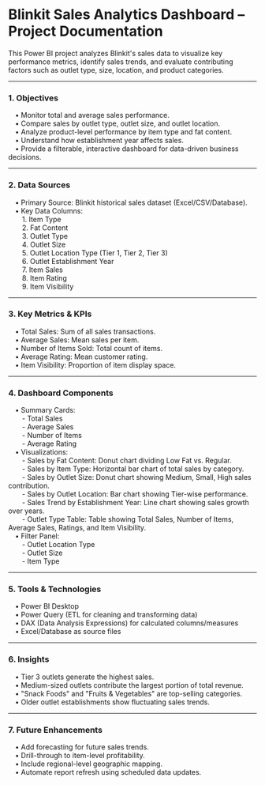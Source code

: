# Blinkit Sales Analytics Dashboard – Project Documentation

This Power BI project analyzes Blinkit's sales data to visualize key performance metrics, identify sales trends, and evaluate contributing factors such as outlet type, size, location, and product categories.
________________________________________
### 1. Objectives <br>
&emsp;•	Monitor total and average sales performance.<br>
&emsp;•	Compare sales by outlet type, outlet size, and outlet location.<br>
&emsp;•	Analyze product-level performance by item type and fat content.<br>
&emsp;•	Understand how establishment year affects sales.<br>
&emsp;•	Provide a filterable, interactive dashboard for data-driven business decisions.<br>
________________________________________
### 2. Data Sources<br>
&emsp;•	Primary Source: Blinkit historical sales dataset (Excel/CSV/Database).<br>
&emsp;•	Key Data Columns:<br>
&emsp;&emsp;1. Item Type<br>
&emsp;&emsp;2.	Fat Content<br>
&emsp;&emsp;3.	Outlet Type<br>
&emsp;&emsp;4.	Outlet Size<br>
&emsp;&emsp;5.	Outlet Location Type (Tier 1, Tier 2, Tier 3)<br>
&emsp;&emsp;6.	Outlet Establishment Year<br>
&emsp;&emsp;7.	Item Sales<br>
&emsp;&emsp;8.	Item Rating<br>
&emsp;&emsp;9.	Item Visibility<br>
________________________________________
### 3. Key Metrics & KPIs<br>
&emsp;•	Total Sales: Sum of all sales transactions.<br>
&emsp;•	Average Sales: Mean sales per item.<br>
&emsp;•	Number of Items Sold: Total count of items.<br>
&emsp;•	Average Rating: Mean customer rating.<br>
&emsp;•	Item Visibility: Proportion of item display space.<br>
________________________________________
### 4. Dashboard Components<br>
&emsp;•	Summary Cards:<br>
&emsp;&emsp;-	Total Sales<br>
&emsp;&emsp;-	Average Sales<br>
&emsp;&emsp;-	Number of Items<br>
&emsp;&emsp;-	Average Rating<br>
&emsp;•	Visualizations:<br>
&emsp;&emsp;-	Sales by Fat Content: Donut chart dividing Low Fat vs. Regular.<br>
&emsp;&emsp;-	Sales by Item Type: Horizontal bar chart of total sales by category.<br>
&emsp;&emsp;-	Sales by Outlet Size: Donut chart showing Medium, Small, High sales contribution.<br>
&emsp;&emsp;-	Sales by Outlet Location: Bar chart showing Tier-wise performance.<br>
&emsp;&emsp;-	Sales Trend by Establishment Year: Line chart showing sales growth over years.<br>
&emsp;&emsp;-	Outlet Type Table: Table showing Total Sales, Number of Items, Average Sales, Ratings, and Item Visibility.<br>
&emsp;•	Filter Panel:<br>
&emsp;&emsp;-	Outlet Location Type<br>
&emsp;&emsp;-	Outlet Size<br>
&emsp;&emsp;-	Item Type<br>
________________________________________
### 5. Tools & Technologies<br>
&emsp;•	Power BI Desktop<br>
&emsp;•	Power Query (ETL for cleaning and transforming data)<br>
&emsp;•	DAX (Data Analysis Expressions) for calculated columns/measures<br>
&emsp;•	Excel/Database as source files<br>
________________________________________
### 6. Insights<br>
&emsp;•	Tier 3 outlets generate the highest sales.<br>
&emsp;•	Medium-sized outlets contribute the largest portion of total revenue.<br>
&emsp;•	"Snack Foods" and "Fruits & Vegetables" are top-selling categories.<br>
&emsp;•	Older outlet establishments show fluctuating sales trends.<br>
________________________________________
### 7. Future Enhancements<br>
&emsp;•	Add forecasting for future sales trends.<br>
&emsp;•	Drill-through to item-level profitability.<br>
&emsp;•	Include regional-level geographic mapping.<br>
&emsp;•	Automate report refresh using scheduled data updates.<br>
